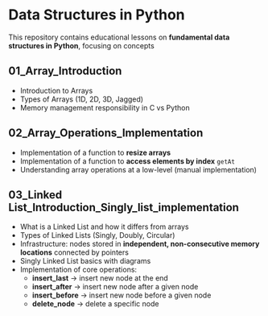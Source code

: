 # Data Structures in Python

This repository contains educational lessons on **fundamental data structures in Python**, focusing on concepts

## 01_Array_Introduction
- Introduction to Arrays  
- Types of Arrays (1D, 2D, 3D, Jagged)  
- Memory management responsibility in C vs Python  


## 02_Array_Operations_Implementation
- Implementation of a function to **resize arrays**  
- Implementation of a function to **access elements by index**  `getAt` 
- Understanding array operations at a low-level (manual implementation)  


## 03_Linked List_Introduction_Singly_list_implementation
- What is a Linked List and how it differs from arrays  
- Types of Linked Lists (Singly, Doubly, Circular)  
- Infrastructure: nodes stored in **independent, non-consecutive memory locations** connected by pointers  
- Singly Linked List basics with diagrams  
- Implementation of core operations:  
  - **insert_last** → insert new node at the end  
  - **insert_after** → insert new node after a given node  
  - **insert_before** → insert new node before a given node  
  - **delete_node** → delete a specific node  

